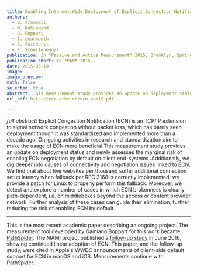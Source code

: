 ```yaml
---
title: Enabling Internet-Wide Deployment of Explicit Congestion Notification
authors:
  - B. Trammell
  - M. Kühlewind
  - D. Boppart
  - I. Learmonth
  - G. Fairhurst
  - R. Scheffenegger
publication: In *Passive and Active Measurement* 2015, Brooklyn, Springer LNCS 8995.
publication_short: In *PAM* 2015
date: 2015-03-19
image: 
image_preview: 
math: false
selected: true
abstract: This measurement study provides an update on deployment status and newly assesses the marginal risk of enabling ECN negotiation by default on client end-systems. Additionally, we dig deeper into causes of connectivity and negotiation issues linked to ECN. We find that about five websites per thousand suffer additional connection setup latency when fallback per RFC 3168 is correctly implemented; we provide a patch for Linux to properly perform this fallback. 
url_pdf: http://ecn.ethz.ch/ecn-pam15.pdf

---
```


*full abstract*: Explicit Congestion Notification (ECN) is an TCP/IP extension to signal network congestion without packet loss, which has barely seen deployment though it was standardized and implemented more than a decade ago. On-going activities in research and standardization aim to make the usage of ECN more beneficial.This measurement study provides an update on deployment status and newly assesses the marginal risk of enabling ECN negotiation by default on client end-systems. Additionally, we dig deeper into causes of connectivity and negotiation issues linked to ECN. We find that about five websites per thousand suffer additional connection setup latency when fallback per RFC 3168 is correctly implemented; we provide a patch for Linux to properly perform this fallback. Moreover, we detect and explore a number of cases in which ECN brokenness is clearly path-dependent, i.e. on middleboxes beyond the access or content provider network. Further analysis of these cases can guide their elimination, further reducing the risk of enabling ECN by default.

___

This is the most recent academic paper describing an ongoing project. The
measurement tool developed by Damiano Boppart for this work became
[PathSpider](https://pathspider.net). The MAMI project published a 
[follow-up study](https://mami-project.eu/index.php/2016/06/13/70-of-popular-web-sites-support-ecn/) 
in June 2016, showing continued linear adoption of ECN. This paper, and the
follow-up study, were cited in Apple's WWDC announcements of client-side
default support for ECN in macOS and iOS. Measurements continue with PathSpider.
